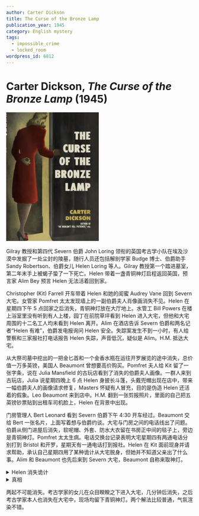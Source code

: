 ```yaml
---
author: Carter Dickson
title: The Curse of the Bronze Lamp
publication_year: 1945
category: English mystery
tags:
  - impossible_crime
  - locked_room
wordpress_id: 6812
---
```


# Carter Dickson, <i>The Curse of the Bronze Lamp</i> (1945)

<img src=images/1945_cover.jpg width=250/>

Gilray 教授和第四代 Severn 伯爵 John Loring 领衔的英国考古学小队在埃及沙漠中发掘了一处尘封的陵墓，随行人员还包括解剖学家 Budge 博士、伯爵助手 Sandy Robertson、伯爵女儿 Helen Loring 等人。Gilray 教授第一个踏进墓室，第二年末手上被蝎子蛰了一下死亡。Helen 带着一盏青铜神灯启程返回英国，预言家 Alim Bey 预言 Helen 无法活着回到家。

Christopher (Kit) Farrell 开车带着 Helen 和她的闺蜜 Audrey Vane 回到 Severn 大宅。女管家 Pomfret 太太发现墙上的一副伯爵夫人肖像画消失不见。Helen 在星期四下午 5 点回家之后消失，青铜神灯放在大厅地上。水管工 Bill Powers 在楼上浴室里没有听到有人上楼，园丁在前院草坪看到 Helen 进入大宅，但他和大宅周围的十二名工人均未看到 Helen 离开。Alim 在酒店告诉 Severn 伯爵和两名记者“Helen 有难”，伯爵发电报询问 Helen 安全。失踪案发生不到一小时，有人给警察和三家报社打电话报告 Helen 失踪，声音低沉，疑似是 Alim。H.M. 抵达大宅。

从大祭司墓中挖出的一把金匕首和一个金香水瓶在运往开罗展览的途中消失，总价值一万多英镑，美国人 Beaumont 曾想要高价购买。Pomfret 夫人给 Kit 留了一张字条，说在 Julia Mansfield 的古玩店看到了消失的伯爵夫人画像。一群人来到古玩店，Julia 说星期四晚上 6 点 Helen 身披长斗篷，头戴兜帽出现在店中，带来一幅伯爵夫人的画像请求修复，Masters 怀疑有人冒充，目的是伪造 Helen 还活着的假象。Leo Beaumont 来到店中。H.M. 翻到一张剪报照片，里面的自己把五英镑钞票贴到出租车司机脸上，Helen 在背景中出现。

门房管理人 Bert Leonard 看到 Severn 伯爵下午 4:30 开车经过。Beaumont 交给 Bert 一张名片，上面写着想与伯爵约谈。大宅与门房之间的电话线出了问题。伯爵从侧门进屋后消失，软呢帽、外套、防水大衣留在书房正中间的毯子上，旁边是青铜神灯。Pomfret 太太生病。电话交换台记录表明大宅星期四有两通电话分别打到 Bristol 和开罗，星期天有一通电话打到报社。Helen 在 Kit 面前现身并请求帮助，承认自己星期四用了某种诡计从大宅脱身，但她并不知道父亲出了什么事。Alim 和 Beaumont 也先后来到 Severn 大宅，Beaumont 自称来取神灯。

<details><summary>Helen 消失诡计</summary>
管家 Benson 提前在 Helen 房间准备了鲜花，说明他早知道小姐要回家，可他却说小姐要过一星期才来（伏线），这是一个矛盾。Helen 在 Benson 的掩护下进屋脱掉雨衣，化身为女仆 Annie（伏线：挖掘工作使得她的双手粗糙），用放假外出的机会离开，并写信告诉父亲真相。Alim 能正确预言 Helen 消失，是从 Helen 父亲那里得到了消息。Benson 取下伯爵夫人画像，是为了避免有人注意到 Annie 与画像容貌相似。Helen 把画拿去古玩店修复，是为了隐藏画像。Bert 之前见过 Annie，Helen 开车经过大门的时候故意掉了一根烟弯腰去拾，所以 Bert 只看到她的头顶。Benson 从餐具室打电话给报社和警局说 Helen 失踪。
</details>

<details><summary>真相</summary>
Beaumont 在开罗花高价从 Robertson 手中买下匕首和香水瓶，由 Robertson 负责用 Severn 伯爵的出口许可证走私出埃及，Julia 是他的共犯。Severn 伯爵识破 Robertson 的勾当。Robertson 号称下午 5 点在伦敦和 Kit 通过电话，但大宅的电话记录里并没有从伦敦打来的电话（伏线），说明他撒谎。Beaumont 去 Julia 店里是为了取回走私物，但因他人在店中而未能得逞。Julia 不敢将装着走私品的包裹留在身边，想偷偷把它放回伯爵家，被 Beaumont 半途截获。Robertson 骗伯爵一起开车从伦敦前往古玩店取回走私物，半途将伯爵扼杀，取下他的帽子、外套、钥匙，将尸体沉入河中，然后冒充伯爵回到大宅，在书房中留下衣物，冒雨离开。Beaumont 看到的“Severn 伯爵”是 Robertson 假扮。伯爵其实没死，被路过农民救下。
</details>

两起不可能消失。考古学家的女儿在众目睽睽之下进入大宅，几分钟后消失，之后考古学家本人也消失在大宅中，现场均留下青铜神灯。两个解法比较普通，气氛渲染不错。
